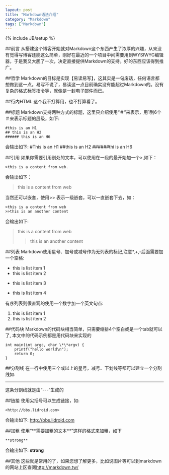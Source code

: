 ```yaml
---
layout: post
title: "Markdown语法介绍"
category: "Markdown"
tags: ["Markdown"]
---
```

{% include JB/setup %}

##前言
从搭建这个博客开始就对Markdown这个东西产生了浓厚的兴趣，从来没有觉得写博客还能这么简单，刚好在最近的一个项目中间需要用到WYSIWYG编辑器，于是我又大胆了一次，决定直接提供Markdown的支持。好的东西应该得到推广。

##哲学
Markdown的目标是实现【易读易写】，这其实是一句废话，任何语言都想做到这一点。易写不说了，易读这一点目前确实没有能超过Markdown的。没有复杂的格式标签指令等，就像是一封电子邮件而已。

##行内HTML
这个我不打算用，也不打算看了。

##标题
Markdown支持两种方式的标题，这里只介绍使用“＃”来表示，用1到6个＃来表示标题的层级，如下:

    #this is an H1
    ## this is an H2
    ###### this is an H6
    
会输出如下:
#This is an H1
##this is an H2
######thi is an H6


##引用
如果你需要引用别处的文本，可以使用在一段的最开始加一个>,如下：

    >this is a content from web.

会输出如下：

>this is a content from web

当然还可以嵌套，使用>> 表示一级嵌套，可以一直嵌套下去，如：

    >this is a content from web
    >>this is an another content
    
会输出如下:
>this is a content from web
>> this is an another content

##列表
Markdown使用星号、加号或减号作为无列表的标记,注意\*,\+,\-后面需要加一个空格:

* this is list item 1
* this is list item 2
+ this is list item 3
- this is list item 4

有序列表则很直观的使用一个数字加一个英文句点:
1. this is list item 1
2. this is list item 2

##代码块
Markdown的代码块相当简单，只需要缩排4个空白或是一个tab就可以了, 本文中的代码示例都是用代码块来实现的

    int main(int argc, char \*\*argv) {
        printf("hello world\n");
        return 0;
    }

##分割线
在一行中使用三个或以上的星号，减号、下划线等都可以建立一个分割线如:

---
这条分割线就是由“\-\-\-”生成的

##链接
使用尖括号可以生成链接，如:

    <http://bbs.lidroid.com>

会输出如下:
<http://bbs.lidroid.com>

##加粗
使用“\*\*需要加粗的文本\*\*”这样的格式来加粗，如下

    **strong**
会输出如下:
**strong**

##其他
这些就是常用的了，如果您想了解更多，比如说图片等可以到markdown的网站上区查阅<http://markdown.tw/>